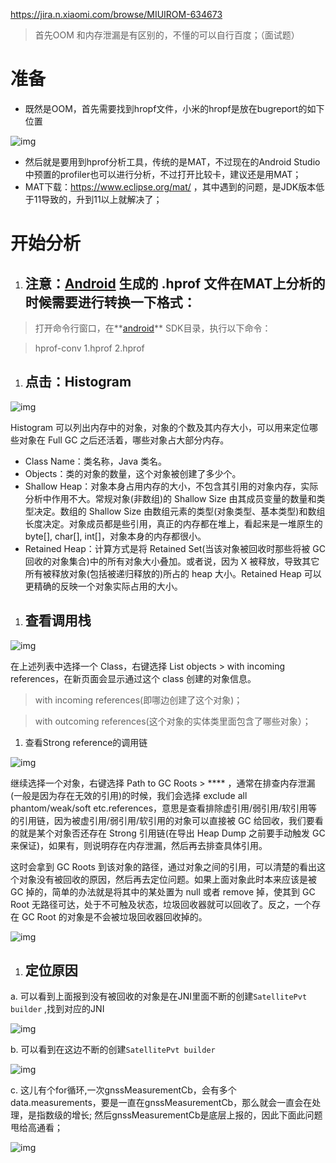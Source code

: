 https://jira.n.xiaomi.com/browse/MIUIROM-634673

> 首先OOM 和内存泄漏是有区别的，不懂的可以自行百度；（面试题）

# 准备

- 既然是OOM，首先需要找到hropf文件，小米的hropf是放在bugreport的如下位置

![img](https://xiaomi.f.mioffice.cn/space/api/box/stream/download/asynccode/?code=MjE3YjZjZmUwOGMxMjQyODhjMjI1NzJjMDA1MDk2NWJfY1F5WGtpcTlWQTdpTzFCcmdWcGxrZDlNNzQyV05xd1RfVG9rZW46Ym94azRCakdvWlI0blBTM0xYYmVCWXl2TEVmXzE2NzQ5NjA0MjY6MTY3NDk2NDAyNl9WNA)

- 然后就是要用到hprof分析工具，传统的是MAT，不过现在的Android Studio中预置的profiler也可以进行分析，不过打开比较卡，建议还是用MAT；
- MAT下载：https://www.eclipse.org/mat/ ，其中遇到的问题，是JDK版本低于11导致的，升到11以上就解决了；



# 开始分析

1. ##  注意：**[Android](http://lib.csdn.net/base/android)** 生成的 .hprof 文件在MAT上分析的时候需要进行转换一下格式：

> 打开命令行窗口，在**[android](http://lib.csdn.net/base/android)** SDK目录，执行以下命令：

> hprof-conv 1.hprof 2.hprof

1. ## 点击：Histogram

![img](https://xiaomi.f.mioffice.cn/space/api/box/stream/download/asynccode/?code=MTQ5MjhhMjY4OWRhMjEyZWEwNzVjZmE3OTc0OWRhNTlfanJIUWRaM20xZU1DRjNrUDc5VUpkUENLSkFrSHNRYm5fVG9rZW46Ym94azR6bFByQ0VnRUFNd3laaGptVXQxQ2JoXzE2NzQ5NjA0MjY6MTY3NDk2NDAyNl9WNA)

Histogram 可以列出内存中的对象，对象的个数及其内存大小，可以用来定位哪些对象在 Full GC 之后还活着，哪些对象占大部分内存。

- Class Name：类名称，Java 类名。
- Objects：类的对象的数量，这个对象被创建了多少个。
- Shallow Heap：对象本身占用内存的大小，不包含其引用的对象内存，实际分析中作用不大。常规对象(非数组)的 Shallow Size 由其成员变量的数量和类型决定。数组的 Shallow Size 由数组元素的类型(对象类型、基本类型)和数组长度决定。对象成员都是些引用，真正的内存都在堆上，看起来是一堆原生的 byte[], char[], int[]，对象本身的内存都很小。
- Retained Heap：计算方式是将 Retained Set(当该对象被回收时那些将被 GC 回收的对象集合)中的所有对象大小叠加。或者说，因为 X 被释放，导致其它所有被释放对象(包括被递归释放的)所占的 heap 大小。Retained Heap 可以更精确的反映一个对象实际占用的大小。

1. ## 查看调用栈

![img](https://xiaomi.f.mioffice.cn/space/api/box/stream/download/asynccode/?code=M2M4ODIxNjc4N2IwMjNkZmQyODZjNjY4ZWJkOTZiNTNfVzhIa05nQ2szWUs2eEFrQ1BwcVZGZHhvTXZXRHBSUllfVG9rZW46Ym94azR6enlwOG1qTTBXSW1iWWEyeUdXaEplXzE2NzQ5NjA0MjY6MTY3NDk2NDAyNl9WNA)

在上述列表中选择一个 Class，右键选择 List objects > with incoming references，在新页面会显示通过这个 class 创建的对象信息。

> with incoming references(即哪边创建了这个对象)；

> with outcoming references(这个对象的实体类里面包含了哪些对象）；



1. 查看Strong reference的调用链

![img](https://xiaomi.f.mioffice.cn/space/api/box/stream/download/asynccode/?code=YmM1NWQ3MzE5OWM0MjhlMDM1NGU3ZThmZmUyODc5ZTlfQ0k4cjE4RmxEa0tXQzZ5QXJra2JTTExWZGZJVkFDZ3BfVG9rZW46Ym94azRabUpJdG90UWE3WmloNzRMUXZMam5jXzE2NzQ5NjA0MjY6MTY3NDk2NDAyNl9WNA)

继续选择一个对象，右键选择 Path to GC Roots > **** ，通常在排查内存泄漏(一般是因为存在无效的引用)的时候，我们会选择 exclude all phantom/weak/soft etc.references，意思是查看排除虚引用/弱引用/软引用等的引用链，因为被虚引用/弱引用/软引用的对象可以直接被 GC 给回收，我们要看的就是某个对象否还存在 Strong 引用链(在导出 Heap Dump 之前要手动触发 GC 来保证)，如果有，则说明存在内存泄漏，然后再去排查具体引用。



这时会拿到 GC Roots 到该对象的路径，通过对象之间的引用，可以清楚的看出这个对象没有被回收的原因，然后再去定位问题。如果上面对象此时本来应该是被 GC 掉的，简单的办法就是将其中的某处置为 null 或者 remove 掉，使其到 GC Root 无路径可达，处于不可触及状态，垃圾回收器就可以回收了。反之，一个存在 GC Root 的对象是不会被垃圾回收器回收掉的。

![img](https://xiaomi.f.mioffice.cn/space/api/box/stream/download/asynccode/?code=Yzc5ZjUyYWY2MWYxNGJlNjZkZGM3MzNjNWJjODI4NGZfbWREWDhSM2ZhbTBmV0xsak1Mb011RXhOUHRVRXZJOFNfVG9rZW46Ym94azRUR2NadHNhWDdlak9OZXk3WWE1Wm9kXzE2NzQ5NjA0MjY6MTY3NDk2NDAyNl9WNA)

1. ## 定位原因

a. 可以看到上面报到没有被回收的对象是在JNI里面不断的创建`SatellitePvt builder` ,找到对应的JNI

![img](https://xiaomi.f.mioffice.cn/space/api/box/stream/download/asynccode/?code=OWE1N2Q2NmE5NmM0YTcxNzA1YzQxNWI2N2NhNmY4OWJfS3RTVXcwT0c2a1VNNHlsRUw1WUZqWVNYUFYyOHFjVldfVG9rZW46Ym94azRXSkZMeWZIVmEzcmlDMEx5aW9Mb3pkXzE2NzQ5NjA0MjY6MTY3NDk2NDAyNl9WNA)

b. 可以看到在这边不断的创建`SatellitePvt builder`

![img](https://xiaomi.f.mioffice.cn/space/api/box/stream/download/asynccode/?code=OGE0NmIyY2U0NjYzZDc4ZjExODlkODBmYmZiOTk2NWRfN3hNTzA2TlJHVTRBaGtNczUzWlhMbTM1RGxzU1F3Y2dfVG9rZW46Ym94azQzTE9mQmNlY2Z1bGxxSUdxbGhJd0ZjXzE2NzQ5NjA0MjY6MTY3NDk2NDAyNl9WNA)

c. 这儿有个for循环,一次gnssMeasurementCb，会有多个data.measurements，要是一直在gnssMeasurementCb，那么就会一直会在处理，是指数级的增长; 然后gnssMeasurementCb是底层上报的，因此下面此问题甩给高通看；

![img](https://xiaomi.f.mioffice.cn/space/api/box/stream/download/asynccode/?code=NTU5NmY1OTE4YjU4MDg2NzJjYzExMDExZTg3NDZiYzVfaVFZbDBzUnB1c0xyWmVvVHppTlNrdzBUZHF4dnNYTGRfVG9rZW46Ym94azRtbmxFSm1uZUR2UTJpNDFyWDhGMXliXzE2NzQ5NjA0MjY6MTY3NDk2NDAyNl9WNA)